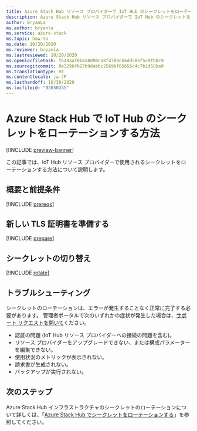 ```yaml
---
title: Azure Stack Hub リソース プロバイダーで IoT Hub のシークレットをローテーションする方法
description: Azure Stack Hub リソース プロバイダーで IoT Hub のシークレットをローテーションする方法について説明します
author: BryanLa
ms.author: bryanla
ms.service: azure-stack
ms.topic: how-to
ms.date: 10/20/2020
ms.reviewer: bryanla
ms.lastreviewed: 10/20/2020
ms.openlocfilehash: f648aaf0b8a8d90ca8f4789cb6dd58bf5c9fb8c9
ms.sourcegitcommit: 0e3296fb27b9dabbc2569bf85656c4c7b1d58ba9
ms.translationtype: HT
ms.contentlocale: ja-JP
ms.lasthandoff: 10/30/2020
ms.locfileid: "93050335"
---
```

# <a name="how-to-rotate-secrets-for-iot-hub-on-azure-stack-hub"></a>Azure Stack Hub で IoT Hub のシークレットをローテーションする方法

[!INCLUDE [preview-banner](../includes/iot-hub-preview.md)]

この記事では、IoT Hub リソース プロバイダーで使用されるシークレットをローテーションする方法について説明します。

## <a name="overview-and-prerequisites"></a>概要と前提条件

[!INCLUDE [prereqs](../includes/resource-provider-va-rotate-secrets-prereqs.md)]

## <a name="prepare-a-new-tls-certificate"></a>新しい TLS 証明書を準備する

[!INCLUDE [prepare](../includes/resource-provider-va-rotate-secrets-prepare.md)]

## <a name="rotate-secrets"></a>シークレットの切り替え

[!INCLUDE [rotate](../includes/resource-provider-va-rotate-secrets-rotate.md)]

## <a name="troubleshooting"></a>トラブルシューティング

シークレットのローテーションは、エラーが発生することなく正常に完了する必要があります。 管理者ポータルで次のいずれかの症状が発生した場合は、[サポート リクエストを開いて](azure-stack-manage-basics.md#where-to-get-support)ください。

   - 認証の問題 (IoT Hub リソース プロバイダーへの接続の問題を含む)。
   - リソース プロバイダーをアップグレードできない、または構成パラメーターを編集できない。
   - 使用状況のメトリックが表示されない。
   - 請求書が生成されない。
   - バックアップが実行されない。

## <a name="next-steps"></a>次のステップ

Azure Stack Hub インフラストラクチャのシークレットのローテーションについて詳しくは、「[Azure Stack Hub でシークレットをローテーションする](azure-stack-rotate-secrets.md)」を参照してください。